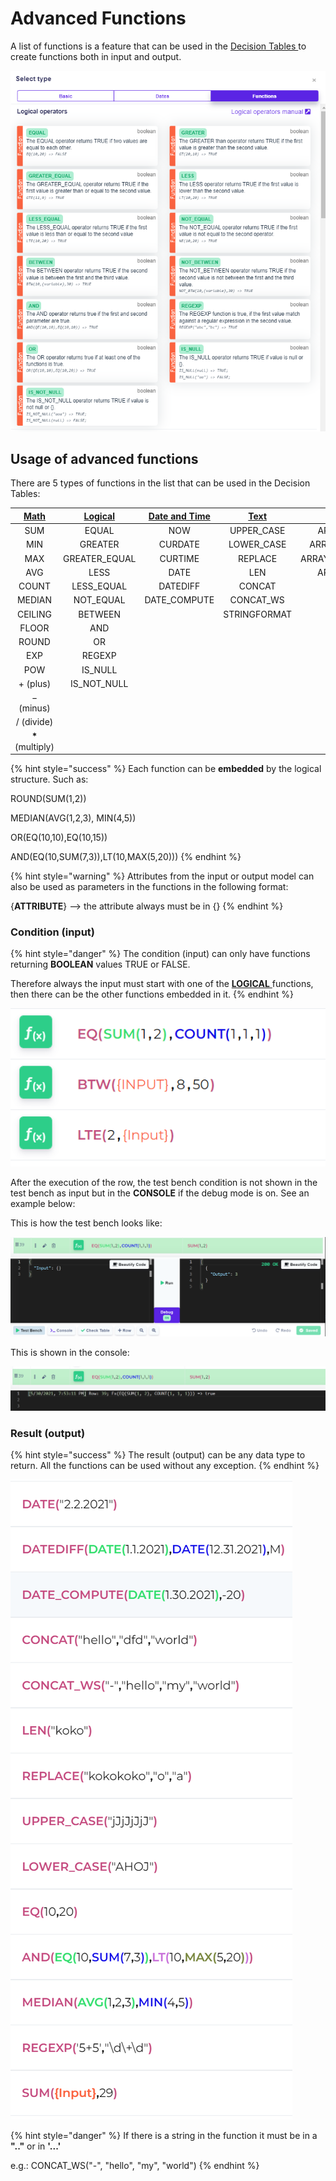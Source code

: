 # Advanced Functions

A list of functions is a feature that can be used in the [Decision Tables ](../decision-table-designer.md)to create functions both in input and output.

![](../../.gitbook/assets/functions.png)

## Usage of advanced functions

There are 5 types of functions in the list that can be used in the Decision Tables:

| [**Math**](math.md) | [**Logical**](logical.md) | [**Date and Time**](date-and-time.md) | [**Text**](text.md) | ****[**Array**](array.md)**** |
| :-----------------: | :-----------------------: | :-----------------------------------: | :-----------------: | :---------------------------: |
|         SUM         |           EQUAL           |                  NOW                  |     UPPER\_CASE     |           ARRAY\_SUM          |
|         MIN         |          GREATER          |                CURDATE                |     LOWER\_CASE     |         ARRAY\_CONCAT         |
|         MAX         |       GREATER\_EQUAL      |                CURTIME                |       REPLACE       |       ARRAY\_CONCAT\_WS       |
|         AVG         |            LESS           |                  DATE                 |         LEN         |          ARRAY\_PICK          |
|        COUNT        |        LESS\_EQUAL        |                DATEDIFF               |        CONCAT       |                               |
|        MEDIAN       |         NOT\_EQUAL        |             DATE\_COMPUTE             |      CONCAT\_WS     |                               |
|       CEILING       |          BETWEEN          |                                       |     STRINGFORMAT    |                               |
|        FLOOR        |            AND            |                                       |                     |                               |
|        ROUND        |             OR            |                                       |                     |                               |
|         EXP         |           REGEXP          |                                       |                     |                               |
|         POW         |          IS\_NULL         |                                       |                     |                               |
|       + (plus)      |       IS\_NOT\_NULL       |                                       |                     |                               |
|      − (minus)      |                           |                                       |                     |                               |
|      / (divide)     |                           |                                       |                     |                               |
|  **\*** (multiply)  |                           |                                       |                     |                               |

{% hint style="success" %}
Each function can be **embedded** by the logical structure. Such as:

ROUND(SUM(1,2))

MEDIAN(AVG(1,2,3), MIN(4,5))

OR(EQ(10,10),EQ(10,15))

AND(EQ(10,SUM(7,3)),LT(10,MAX(5,20)))
{% endhint %}

{% hint style="warning" %}
Attributes from the input or output model can also be used as parameters in the functions in the following format:

{**ATTRIBUTE**} --> the attribute always must be in {}
{% endhint %}

### Condition (input)

{% hint style="danger" %}
The condition (input) can only have functions returning **BOOLEAN** values TRUE or FALSE.

Therefore always the input must start with one of the [**LOGICAL** ](logical.md)functions, then there can be the other functions embedded in it.
{% endhint %}

![Example of how the input must be.](<../../.gitbook/assets/image (136).png>)

After the execution of the row, the test bench condition is not shown in the test bench as input but in the **CONSOLE** if the debug mode is on. See an example below:

This is how the test bench looks like:

![](<../../.gitbook/assets/image (138).png>)

This is shown in the console:

![](<../../.gitbook/assets/image (137).png>)

### Result (output)

{% hint style="success" %}
The result (output) can be any data type to return. All the functions can be used without any exception.
{% endhint %}

![](../../.gitbook/assets/func.PNG)

{% hint style="danger" %}
If there is a string in the function it must be in a **".."** or in **'...'**

e.g.: CONCAT\_WS("-", "hello", "my", "world")
{% endhint %}
